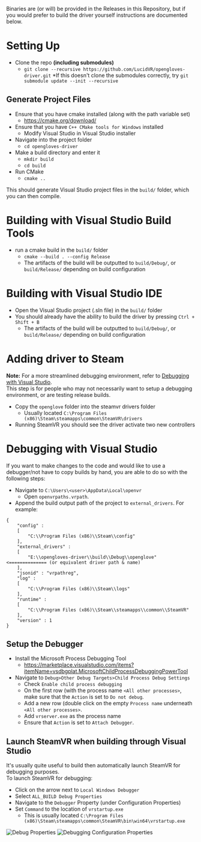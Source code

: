 Binaries are (or will) be provided in the Releases in this Repository, but if you would prefer to build the driver yourself instructions are documented below.

# Setting Up
* Clone the repo **(including submodules)**
  * `git clone --recursive https://github.com/LucidVR/opengloves-driver.git` 
    *If this doesn't clone the submodules correctly, try `git submodule update --init --recursive`   

## Generate Project Files
* Ensure that you have cmake installed (along with the path variable set)
  * https://cmake.org/download/
* Ensure that you have `C++ CMake tools for Windows` installed
  * Modify Visual Studio in Visual Studio installer
* Navigate into the project folder
  * `cd opengloves-driver`
* Make a build directory and enter it
    * `mkdir build`
    * `cd build`
* Run CMake
  * `cmake ..`

This should generate Visual Studio project files in the `build/` folder, which you can then compile.

# Building with Visual Studio Build Tools
* run a cmake build in the `build/` folder
  * `cmake --build . --config Release`
  * The artifacts of the build will be outputted to `build/Debug/`, or `build/Release/` depending on build configuration

# Building with Visual Studio IDE
* Open the Visual Studio project (.sln file) in the `build/` folder
* You should already have the ability to build the driver by pressing `Ctrl + Shift + B`
  * The artifacts of the build will be outputted to `build/Debug/`, or `build/Release/` depending on build configuration

# Adding driver to Steam
**Note:** For a more streamlined debugging environment, refer to [Debugging with Visual Studio](https://github.com/LucidVR/opengloves-driver/blob/develop/BUILDING.md#debugging-with-visual-studio).  
This step is for people who may not necessarily want to setup a debugging environment, or are testing release builds.  
* Copy the `openglove` folder into the steamvr drivers folder
  * Usually located `C:\Program Files (x86)\Steam\steamapps\common\SteamVR\drivers`
* Running SteamVR you should see the driver activate two new controllers

# Debugging with Visual Studio  
If you want to make changes to the code and would like to use a debugger/not have to copy builds by hand, you are able to do so with the following steps:

* Navigate to `C:\Users\<user>\AppData\Local\openvr`
  * Open `openvrpaths.vrpath`.
* Append the build output path of the project to `external_drivers`. For example:

```
{
	"config" : 
	[
		"C:\\Program Files (x86)\\Steam\\config"
	],
	"external_drivers" : 
	[
		"E:\\opengloves-driver\\build\\Debug\\openglove" <============== (or equivalent driver path & name)
	],
	"jsonid" : "vrpathreg",
	"log" : 
	[
		"C:\\Program Files (x86)\\Steam\\logs"
	],
	"runtime" : 
	[
		"C:\\Program Files (x86)\\Steam\\steamapps\\common\\SteamVR"
	],
	"version" : 1
}
```

## Setup the Debugger
* Install the Microsoft Process Debugging Tool
  * https://marketplace.visualstudio.com/items?itemName=vsdbgplat.MicrosoftChildProcessDebuggingPowerTool
* Navigate to `Debug>Other Debug Targets>Child Process Debug Settings`
  * Check `Enable child process debugging`
  * On the first row (with the process name `<All other processes>`, make sure that the `Action` is set to `Do not debug`.  
  * Add a new row (double click on the empty `Process name` underneath `<All other processes>`.  
  * Add `vrserver.exe` as the process name 
  * Ensure that `Action` is set to `Attach Debugger`.  

## Launch SteamVR when building through Visual Studio
It's usually quite useful to build then automatically launch SteamVR for debugging purposes.  
To launch SteamVR for debugging:  
* Click on the arrow next to `Local Windows Debugger`
* Select `ALL_BUILD Debug Properties`
* Navigate to the `Debugger` Property (under Configuration Properties)
* Set `Command` to the location of `vrstartup.exe`
    * This is usually located `C:\Program Files (x86)\Steam\steamapps\common\SteamVR\bin\win64\vrstartup.exe`

![Debug Properties](https://cdn.discordapp.com/attachments/790676300552994826/840985376679002172/unknown.png)
![Debugging Configuration Properties](https://cdn.discordapp.com/attachments/790676300552994826/840985404202549318/unknown.png)
